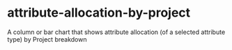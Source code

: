 # attribute-allocation-by-project
A column or bar chart that shows attribute allocation (of a selected attribute type) by Project breakdown
